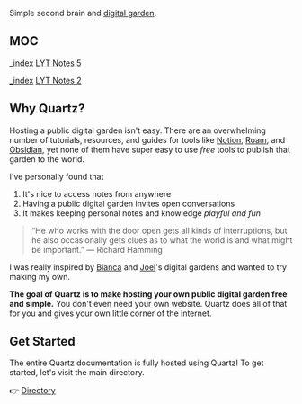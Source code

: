 
Simple second brain and [digital garden](https://jzhao.xyz/posts/digital-gardening).
## MOC
[_index](https://lb19940508.github.io/quartz/content/_index.md)
[LYT Notes 5](https://lb19940508.github.io/quartz/content/LYT%20Notes%205.md)

[_index](https://lb19940508.github.io/quartz/content/_index.md)
[LYT Notes 2](https://lb19940508.github.io/quartz/content/LYT%20Notes%202.md)
## Why Quartz?
Hosting a public digital garden isn't easy. There are an overwhelming number of tutorials, resources, and guides for tools like [Notion](https://www.notion.so/), [Roam](https://roamresearch.com/), and [Obsidian](https://obsidian.md/), yet none of them have super easy to use *free* tools to publish that garden to the world.

I've personally found that 
1. It's nice to access notes from anywhere
2. Having a public digital garden invites open conversations
3. It makes keeping personal notes and knowledge *playful and fun*

> “He who works with the door open gets all kinds of interruptions, but he also occasionally gets clues as to what the world is and what might be important.” — Richard Hamming

I was really inspired by [Bianca](https://garden.bianca.digital/) and [Joel](https://joelhooks.com/digital-garden)'s digital gardens and wanted to try making my own.

**The goal of Quartz is to make hosting your own public digital garden free and simple.** You don't even need your own website. Quartz does all of that for you and gives your own little corner of the internet.

## Get Started
The entire Quartz documentation is fully hosted using Quartz! To get started, let's visit the main directory.

👉  [Directory](moc/directory.md)